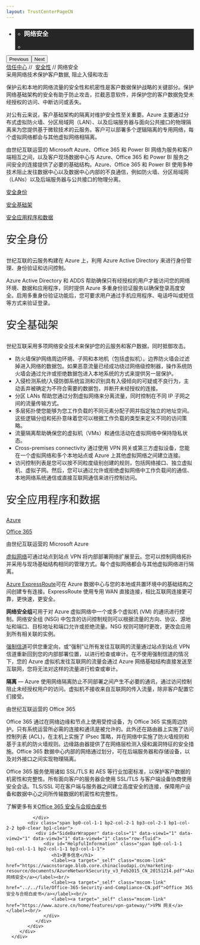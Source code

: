 ```yaml
---
layout: TrustCenterPageCN
---
```

<div class="row-fluid">
   <div class="span">
      <div>
         <div id="HeroWrapper" data-cols="1" data-view1="1" data-view2="1" data-view3="1" data-view4="1" class="row-fluid wider hero grid-container">
            <div class="span bp0-col-1-1 bp1-col-1-1 bp2-col-1-1 bp3-col-1-1">
               <div bi:type="slideshow" class="slideshow slideshow-hero hero" xmlns:bi="urn:schemas-microsoft-com:mscom:bi">
                  <ul bi:type="list" class="slides">
                     <li id="slide-1" bi:index="0" selectBi="">
                        <div class="heroitem light-foreground" bi:type="heroitem">
                           <div class="media" bi:parenttitle="t1">
                              <a href="" bi:track="False" bi:titleflag="t1" bi:index="0">
                                 <div data-picture="" data-alt="You are in control of your data" data-disable-swap-below="">
                                    <div data-src="https://c.s-microsoft.com/en-us/CMSImages/MS_TrustCenter_Privacy_Header.jpg?version=dc9c5b9b-c334-7922-892a-15c2cd65053d"></div>
                                    <noscript></noscript>
                                 </div>
                              </a>
                           </div>
                           <div class="text" bi:type="cta">
                              <div class="text-container">
                                 <div class="box" style="background: rgba(0,0,0,.85); color: #FFFFFF;">
                                    <ul bi:type="list" class="headerCaption subpageHeaderCaption">
                                       <li class="box-title">
                                          <h3 class="box-title" bi:type="title" bi:title="t1" style="color: #FFFFFF;">网络安全</h3>
                                       </li>
                                       <li class="box-actions box-description"><a target="_self" class="mscom-link" href=""></a></li>
                                    </ul>
                                 </div>
                              </div>
                           </div>
                        </div>
                     </li>
                  </ul>
                  <div class="navigation international" bi:track="false">
                     <div class="grid-container settop" data-title-text="Go To Slide "></div>
                  </div>
                  <div class="prev-next" bi:track="false"><button class="prev"><span class="icon-left" aria-hidden="true"></span><span class="screen-reader-text">Previous</span></button><button class="next"><span class="icon-right" aria-hidden="true"></span><span class="screen-reader-text">Next</span></button></div>
                  <div id="play-pause" class="play-pause" style="display:none">
                     <div class="pause"><button id="pauseButton" class="pause_button"><span class="icon-pause" aria-hidden="true"></span><span class="screen-reader-text">Pause</span></button></div>
                     <div class="play"><button id="playButton" class="play_button"><span class="icon-play" aria-hidden="true"></span><span class="screen-reader-text">Play</span></button></div>
                  </div>
               </div>
            </div>
         </div>
         <div id="BreadcrumbWrapper" data-cols="1" data-view1="1" data-view2="1" data-view3="1" data-view4="1" class="row-fluid grid-container mscom-grid-container breadcrumbs">
            <div class="span bp0-col-1-1 bp1-col-1-1 bp2-col-1-1 bp3-col-1-1"><a target="_self" class="mscom-link" href="../default.html">信任中心</a> // 
               <a target="_self" class="mscom-link" href="../security/default.html">安全性</a> // 网络安全
            </div>
         </div>
         <div id="ContentWrapper" data-cols="2" data-view1="1" data-view2="2" data-view3="2" data-view4="2" class="row-fluid subpageBody">
            <div class="span bp0-col-1-1 bp2-col-2-1 bp3-col-2-1 bp1-col-2-2">
               <label>采用网络技术保护客户数据, 阻止入侵和攻击</label>
               <p>保护云和本地的网络流量的安全性和机密性是客户数据保护战略的关键部分。保护网络基础架构的安全有助于防止攻击，拦截恶意软件，并保护您的客户数据免受未经授权的访问、中断访问或丢失。</p>
               <p>对公有云来说，客户基础架构的隔离对维护安全性至关重要。Azure 主要通过分布式虚拟防火墙、分区局域网（LAN）、以及后端服务器与面向公共接口的物理隔离来为您提供基于微软技术的云服务。客户可以部署多个逻辑隔离的专用网络，每个虚拟网络都会与其他虚拟网络相隔离。</p>
               <p>由世纪互联运营的 Microsoft Azure、Office 365 和 Power BI 网络为服务和客户端相互之间，以及客户现场数据中心与 Azure、Office 365 和 Power BI 服务之间安全的连接提供了必要的基础结构。Azure、Office 365 和 Power BI 使用多种技术阻止发往数据中心以及数据中心内部的不良通信，例如防火墙、分区局域网（LANs）以及后端服务器与公共接口的物理分离。</p>
               <p><a href="#identity_Secure">安全身份</a></p>
               <p><a href="#infrastructure_Secure">安全基础架</a></p>
               <p><a href="#apps_and_data_Secure">安全应用程序和数据</a></p>
               <p style="font-size:28px" id="identity_Secure">安全身份</p>
               <p>世纪互联的云服务构建在 Azure 上，利用 Azure Active Directory 来进行身份管理、身份验证和访问控制。</p>
               <p>Azure Active Directory 和 ADDS 帮助确保只有经授权的用户才能访问您的网络环境、数据和应用程序，同时提供 Azure 多重身份验证服务以确保登录高度安全。启用多重身份验证功能后，您可要求用户通过手机应用程序、电话呼叫或短信等方式来验证登录。</p>
               <p style="font-size:28px" id="infrastructure_Secure">安全基础架</p>
               <p>世纪互联采用多项网络安全技术来保护您的云服务和客户数据，同时抵御攻击。</p>
               <ul style="list-style-type:disc">
                  <li>防火墙保护网络周边环境、子网和本地机（包括虚拟机）。边界防火墙会过滤掉进入网络的数据包。如果恶意流量已经成功绕过网络级控制器，操作系统防火墙会通过允许或拒绝数据包进入本地系统的方式来提供另一层保护。</li>
                  <li>入侵检测系统/入侵防御系统监测和识别具有入侵倾向的可疑或不良行为，主动丢弃被确定为不符合需要的数据包，并断开未经授权的连接。</li>
                  <li>分区 LANs 帮助您通过分割虚拟网络来分离流量，同时控制在不同 IP 子网之间的流量传输方式。</li>
                  <li>多层拓扑使您能够为您工作负载的不同元素分配子网并指定独立的地址空间。这些逻辑分组和拓扑意味着您可以根据工作负载的类型来定义不同的访问策略。</li>
                  <li>流量隔离帮助确保您的虚拟机（VMs）和通信活动在虚拟网络中保持隐私状态。</li>
                  <li>Cross-premises connectivity 通过使用 VPN 网关或第三方虚拟设备，您能在一个虚拟网络和多个本地站点或 Azure 上其他虚拟网络之间建立连接。</li>
                  <li>访问控制列表是您可以按不同粒度级别创建的规则，包括网络接口、独立虚拟机、虚拟子网。然后，您可以通过允许或拒绝虚拟网络中工作负载间的通信、本地网络系统通信或直接互联网通信来进行控制访问。</li>
               </ul>
               <p style="font-size:28px" id="apps_and_data_Secure">安全应用程序和数据</p>
               <p><a target="_self" class="mscom-link" href="#Azure_Secure">Azure</a></p>
               <p><a target="_self" class="mscom-link" href="#Office_365_Secure">Office 365</a></p>
               <!--<p><a target="_self" class="mscom-link" href="#Power_BI_Secure">Power BI</a></p>-->
               <label id="Azure_Secure">由世纪互联运营的 Microsoft Azure</label>
               <p><a href="https://www.azure.cn/home/features/networking/">虚拟网络</a>可通过站点到站点 VPN 将内部部署网络扩展至云。您可以控制网络拓扑并采用与现场基础结构相同的管理方式。每个虚拟网络都会与其他虚拟网络进行隔离。
               </p>
               <p><a href="https://www.azure.cn/home/features/expressroute/">Azure ExpressRoute</a>可在 Azure 数据中心与您的本地或共置环境中的基础结构之间创建专有连接。ExpressRoute 使用专用 WAN 直接连接，相比互联网连接更可靠，更快速，更安全。
               </p>
               <p><strong>网络安全组</strong>可用于对 Azure 虚拟网络中一个或多个虚拟机 (VM) 的通讯进行控制。网络安全组 (NSG) 中包含的访问控制规则可以根据流量的方向、协议、源地址和端口、目标地址和端口允许或拒绝流量。NSG 规则可随时更改，更改会应用到所有相关联的实例。
               </p>
               <p><a href="https://www.azure.cn/home/features/traffic-manager/">强制信道</a>可供您重定向，或“强制”让所有发往互联网的流量通过站点到站点 VPN 信道重新回到您的内部部署位置，以进行检查或审计。在不使用强制信道的情况下，您的 Azure 虚拟机发往互联网的流量会通过 Azure 网络基础结构直接发送至互联网，您将无法对这样的流量进行检查或审计。</p>
               <p><strong>隔离</strong> — Azure 使用网络隔离防止不同部署之间产生不必要的通讯，通过访问控制阻止未经授权用户的访问。虚拟机不接收来自互联网的传入流量，除非客户配置它们接受。
               </p>
               <label id="Office_365_Secure">由世纪互联运营的 Office 365</label>
               <p>Office 365 通过在网络边缘和节点上使用受控设备，为 Office 365 实施周边防护。只有系统运营所必需的连接和通讯是被允许的。此外还在路由器上实施了访问控制列表 (ACL)，在主机上实施了 IPsec 策略，并在网络中实施了防火墙规则和基于主机的防火墙规则。边缘路由器提供了在网络层检测入侵和漏洞特征的安全措施。Office 365 数据中心内部的网络通过划分，可在后端服务器和存储设备，以及对外接口之间实现物理隔离。
               </p>
               <p>Office 365 服务使用诸如 SSL/TLS 和 AES 等行业加密标准，以保护客户数据的机密性和完整性。所有面向客户的服务器会使用 SSL/TLS 与客户端设备协商使用安全会话。TLS/SSL 可在客户端与服务器之间建立高度安全的连接，保障用户设备和数据中心之间所传输数据的机密性和完整性。
                </p>
                <p>了解更多有关<a target="_self" class="mscom-link" href="../../file/Office-365-Security-and-Compliance-CN.pdf">Office 365 安全与合规白皮书</a>
               </p>
               
              </div> 
            <div class="span bp0-col-1-1 bp2-col-2-1 bp3-col-2-1 bp1-col-2-2 bp0-clear bp1-clear">
               <div id="SideBarWrapper" data-cols="1" data-view1="1" data-view2="1" data-view3="1" data-view4="1" class="row-fluid">
                  <div id="HelpfulInformation" class="span bp0-col-1-1 bp1-col-1-1 bp2-col-1-1 bp3-col-1-1">
                     <h1>更多信息</h1>
                     <label><a target="_self" class="mscom-link" href="https://wacnstorage.blob.core.chinacloudapi.cn/marketing-resource/documents/AzureNetworkSecurity_v3_Feb2015_CN_20151214.pdf">Azure 网络安全</a></label><br/>
                     <label><a target="_self" class="mscom-link" href="../../file/Office-365-Security-and-Compliance-CN.pdf">Office 365 安全与合规白皮书</a></label><br/>
                     <label><a target="_self" class="mscom-link" href="https://www.azure.cn/home/features/vpn-gateway/">VPN 网关</a></label><br/>
                  </div>
               </div>
            </div>
         </div>
      </div>
   </div>
</div>
<div class="row-fluid" data-view4="1" data-view3="1" data-view2="1" data-view1="1" data-cols="1">
   <div class="span bp0-col-1-1 bp1-col-1-1 bp2-col-1-1 bp3-col-1-1"></div>
</div>

